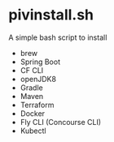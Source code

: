 # pivinstall.sh

A simple bash script to install 
- brew
- Spring Boot
- CF CLI
- openJDK8
- Gradle
- Maven
- Terraform
- Docker
- Fly CLI (Concourse CLI)
- Kubectl
